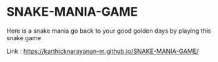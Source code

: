 # SNAKE-MANIA-GAME


Here is a snake mania go back to your good golden days by playing this snake game

Link : https://karthicknarayanan-m.github.io/SNAKE-MANIA-GAME/
